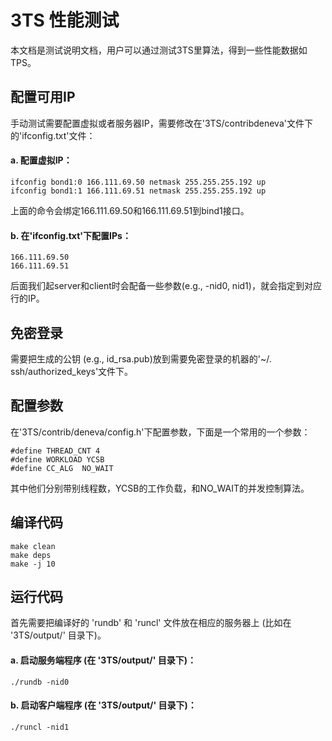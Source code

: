 # 3TS 性能测试

本文档是测试说明文档，用户可以通过测试3TS里算法，得到一些性能数据如TPS。

## 配置可用IP
手动测试需要配置虚拟或者服务器IP，需要修改在'3TS/contribdeneva'文件下的'ifconfig.txt'文件：


#### a. 配置虚拟IP：
```
ifconfig bond1:0 166.111.69.50 netmask 255.255.255.192 up
ifconfig bond1:1 166.111.69.51 netmask 255.255.255.192 up
```
上面的命令会绑定166.111.69.50和166.111.69.51到bind1接口。

#### b. 在'ifconfig.txt'下配置IPs：
```
166.111.69.50
166.111.69.51
```
后面我们起server和client时会配备一些参数(e.g., -nid0, nid1)，就会指定到对应行的IP。

##  免密登录

需要把生成的公钥 (e.g., id_rsa.pub)放到需要免密登录的机器的'~/. ssh/authorized_keys'文件下。

##  配置参数
在'3TS/contrib/deneva/config.h'下配置参数，下面是一个常用的一个参数：
``` 
#define THREAD_CNT 4
#define WORKLOAD YCSB
#define CC_ALG  NO_WAIT
```
其中他们分别带别线程数，YCSB的工作负载，和NO_WAIT的并发控制算法。

##  编译代码
```
make clean
make deps
make -j 10
```
##  运行代码
首先需要把编译好的 'rundb' 和 'runcl' 文件放在相应的服务器上 (比如在 '3TS/output/' 目录下)。

#### a. 启动服务端程序 (在 '3TS/output/' 目录下)：
```
./rundb -nid0
```
#### b. 启动客户端程序 (在 '3TS/output/' 目录下)：
```
./runcl -nid1
```

